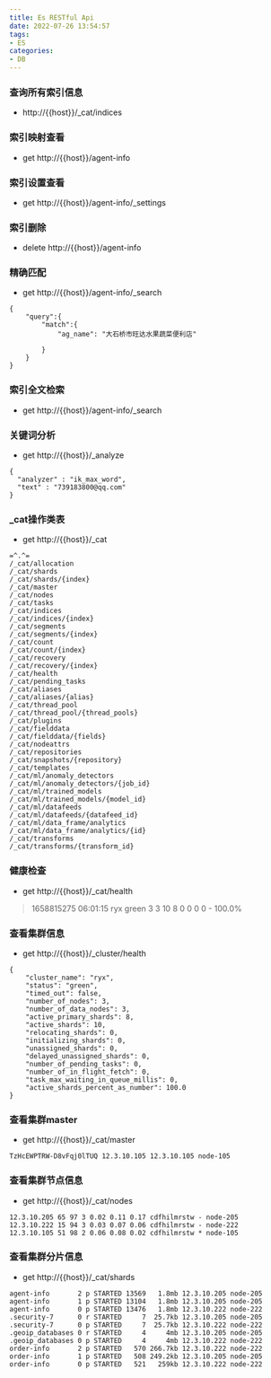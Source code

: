 ```yaml
---
title: Es RESTful Api
date: 2022-07-26 13:54:57
tags:
- ES
categories:
- DB
---
```


### 查询所有索引信息

* http://{{host}}/_cat/indices

### 索引映射查看

* get http://{{host}}/agent-info

### 索引设置查看

* get http://{{host}}/agent-info/_settings

### 索引删除

* delete  http://{{host}}/agent-info

### 精确匹配

* get  http://{{host}}/agent-info/_search

```
{
    "query":{
        "match":{
            "ag_name": "大石桥市旺达水果蔬菜便利店"

        }
    }
}
```

### 索引全文检索

* get  http://{{host}}/agent-info/_search

### 关键词分析

* get http://{{host}}/_analyze
```
{
  "analyzer" : "ik_max_word",
  "text" : "739183800@qq.com"
}
```

### _cat操作类表

* get http://{{host}}/_cat

```
=^.^=
/_cat/allocation
/_cat/shards
/_cat/shards/{index}
/_cat/master
/_cat/nodes
/_cat/tasks
/_cat/indices
/_cat/indices/{index}
/_cat/segments
/_cat/segments/{index}
/_cat/count
/_cat/count/{index}
/_cat/recovery
/_cat/recovery/{index}
/_cat/health
/_cat/pending_tasks
/_cat/aliases
/_cat/aliases/{alias}
/_cat/thread_pool
/_cat/thread_pool/{thread_pools}
/_cat/plugins
/_cat/fielddata
/_cat/fielddata/{fields}
/_cat/nodeattrs
/_cat/repositories
/_cat/snapshots/{repository}
/_cat/templates
/_cat/ml/anomaly_detectors
/_cat/ml/anomaly_detectors/{job_id}
/_cat/ml/trained_models
/_cat/ml/trained_models/{model_id}
/_cat/ml/datafeeds
/_cat/ml/datafeeds/{datafeed_id}
/_cat/ml/data_frame/analytics
/_cat/ml/data_frame/analytics/{id}
/_cat/transforms
/_cat/transforms/{transform_id}

```

### 健康检查

* get http://{{host}}/_cat/health
> 1658815275 06:01:15 ryx green 3 3 10 8 0 0 0 0 - 100.0%
>
### 查看集群信息

* get http://{{host}}/_cluster/health
```
{
    "cluster_name": "ryx",
    "status": "green",
    "timed_out": false,
    "number_of_nodes": 3,
    "number_of_data_nodes": 3,
    "active_primary_shards": 8,
    "active_shards": 10,
    "relocating_shards": 0,
    "initializing_shards": 0,
    "unassigned_shards": 0,
    "delayed_unassigned_shards": 0,
    "number_of_pending_tasks": 0,
    "number_of_in_flight_fetch": 0,
    "task_max_waiting_in_queue_millis": 0,
    "active_shards_percent_as_number": 100.0
}
```
### 查看集群master
* get http://{{host}}/_cat/master
```
TzHcEWPTRW-D8vFqj0lTUQ 12.3.10.105 12.3.10.105 node-105
```
### 查看集群节点信息
* get http://{{host}}/_cat/nodes
```
12.3.10.205 65 97 3 0.02 0.11 0.17 cdfhilmrstw - node-205
12.3.10.222 15 94 3 0.03 0.07 0.06 cdfhilmrstw - node-222
12.3.10.105 51 98 2 0.06 0.08 0.02 cdfhilmrstw * node-105
```
### 查看集群分片信息
* get http://{{host}}/_cat/shards
```
agent-info       2 p STARTED 13569   1.8mb 12.3.10.205 node-205
agent-info       1 p STARTED 13104   1.8mb 12.3.10.205 node-205
agent-info       0 p STARTED 13476   1.8mb 12.3.10.222 node-222
.security-7      0 r STARTED     7  25.7kb 12.3.10.205 node-205
.security-7      0 p STARTED     7  25.7kb 12.3.10.222 node-222
.geoip_databases 0 r STARTED     4     4mb 12.3.10.205 node-205
.geoip_databases 0 p STARTED     4     4mb 12.3.10.222 node-222
order-info       2 p STARTED   570 266.7kb 12.3.10.222 node-222
order-info       1 p STARTED   508 249.2kb 12.3.10.205 node-205
order-info       0 p STARTED   521   259kb 12.3.10.222 node-222
```
